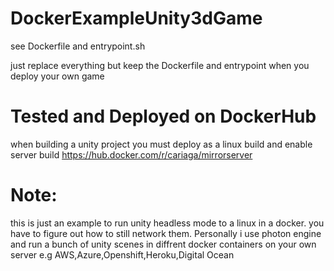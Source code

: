 # DockerExampleUnity3dGame

see Dockerfile and entrypoint.sh 

just replace everything but keep the Dockerfile and entrypoint when you deploy your own game

# Tested and Deployed on DockerHub

when building a unity project you must deploy as a linux build and enable server build
https://hub.docker.com/r/cariaga/mirrorserver

# Note:
this is just an example to run unity headless mode to a linux in a docker. you have to figure out how to still network them.
Personally i use photon engine and run a bunch of unity scenes in diffrent docker containers on your own server e.g AWS,Azure,Openshift,Heroku,Digital Ocean
